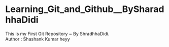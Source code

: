 # Learning_Git_and_Github__BySharadhhaDidi
This is my First Git Repository ~ By ShradhhaDidi.
<br>
Author : Shashank Kumar heyy
